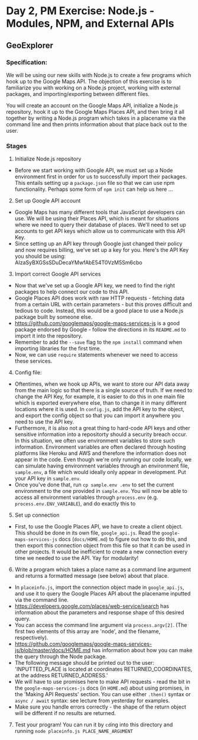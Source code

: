# Day 2, PM Exercise: Node.js - Modules, NPM, and External APIs

## GeoExplorer

### Specification:

We will be using our new skills with Node.js to create a few programs which hook up to the Google Maps API. The objection of this exercise is to familiarize you with working on a Node.js project, working with external packages, and importing/exporting between different files.

You will create an account on the Google Maps API, initialize a Node.js repository, hook it up to the Google Maps Places API, and then bring it all together by writing a Node.js program which takes in a placename via the command line and then prints information about that place back out to the user.

### Stages

1. Initialize Node.js repository

- Before we start working with Google API, we must set up a Node environment first in order for us to successfully import their packages. This entails setting up a `package.json` file so that we can use npm functionality. Perhaps some form of `npm init` can help us here ...

2. Set up Google API account

- Google Maps has many different tools that JavaScript developers can use. We will be using their Places API, which is meant for situations where we need to query their database of places. We'll need to set up accounts to get API keys which allow us to communicate with this API Key.
- Since setting up an API key through Google just changed their policy and now requires billing, we've set up a key for you. Here's the API Key you should be using: AIzaSyBXGSsSDuDecaYMwfAbE54T0VzM5Sm6cbo

3. Import correct Google API services

- Now that we've set up a Google API key, we need to find the right packages to help connect our code to this API.
- Google Places API does work with raw HTTP requests - fetching data from a certain URL with certain parameters - but this proves difficult and tedious to code. Instead, this would be a good place to use a Node.js package built by someone else.
- https://github.com/googlemaps/google-maps-services-js is a good package endorsed by Google - follow the directions in its `README.md` to import it into the repository.
- Remember to add the `--save` flag to the `npm install` command when importing libraries for the first time.
- Now, we can use `require` statements whenever we need to access these services.

4. Config file:

- Oftentimes, when we hook up APIs, we want to store our API data away from the main logic so that there is a single source of truth. If we need to change the API Key, for example, it is easier to do this in one main file which is exported everywhere else, than to change it in many different locations where it is used. In `config.js`, add the API key to the object, and export the config object so that you can import it anywhere you need to use the API key.
- Furthermore, it is also not a great thing to hard-code API keys and other sensitive information into a repositorty should a security breach occur. In this situation, we often use environment variables to store such information. Environment variables are often declared through hosting platforms like Heroku and AWS and therefore the information does not appear in the code. Even though we're only running our code locally, we can simulate having environment variables through an environment file, `sample.env`, a file which would ideally only appear in development. Put your API key in `sample.env`.
- Once you've done that, run `cp sample.env .env` to set the current environment to the one provided in `sample.env`. You will now be able to access all environment variables through `process.env` (e.g. `process.env.ENV_VARIABLE`), and do exactly this to

5. Set up connection

- First, to use the Google Places API, we have to create a client object. This should be done in its own file, `google_api.js`. Read the `google-maps-services-js` docs (`docs/HOME.md`) to figure out how to do this, and then export this connection object from this file so that it can be used in other projects. It would be inefficient to create a new connection every time we needed to use the API. Yay for modularity!

6. Write a program which takes a place name as a command line argument and returns a formatted message (see below) about that place.

- In `placeinfo.js`, import the connection object made in `google_api.js`, and use it to query the Google Places API about the placename inputted via the command line.
- https://developers.google.com/places/web-service/search has information about the parameters and response shape of this desired query.
- You can access the command line argument via `process.argv[2]`. (The first two elements of this array are 'node', and the filename, respectively).
- https://github.com/googlemaps/google-maps-services-js/blob/master/docs/HOME.md has information about how you can make the query through the Node package.
- The following message should be printed out to the user: 'INPUTTED_PLACE is located at coordinates RETURNED_COORDINATES, at the address RETURNED_ADDRESS.'
- We will have to use promises here to make API requests - read the bit in the `google-maps-services-js` docs (in `HOME.md`) about using promises, in the 'Making API Requests' section. You can use either `.then()` syntax or `async / await` syntax: see lecture from yesterday for examples.
- Make sure you handle errors correctly - the shape of the return object will be different if no results are returned.

7. Test your program! You can run it by `cd`ing into this directory and running `node placeinfo.js PLACE_NAME_ARGUMENT`
